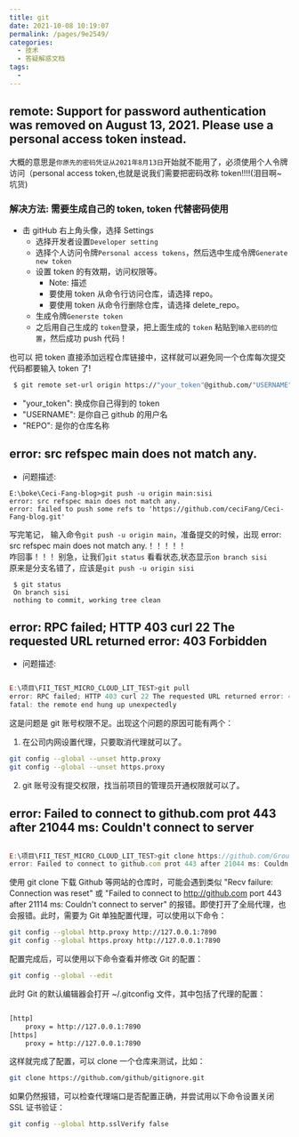 ```yaml
---
title: git
date: 2021-10-08 10:19:07
permalink: /pages/9e2549/
categories:
  - 技术
  - 答疑解惑文档
tags:
  -
---
```


## remote: Support for password authentication was removed on August 13, 2021. Please use a personal access token instead.

大概的意思是`你原先的密码凭证从2021年8月13日`开始就不能用了，必须使用个人令牌访问（personal access token,也就是说我们需要把密码改称 token!!!!(泪目啊~ 坑货)

  <!-- [《 GitHub 官方解释》]() -->

### 解决方法: **需要生成自己的 token, token 代替密码使用**

- 击 gitHub 右上角头像，选择 Settings
  - 选择开发者设置`Developer setting`
  - 选择个人访问令牌`Personal access tokens`，然后选中生成令牌`Generate new token`
  - 设置 token 的有效期，访问权限等。
    - Note: 描述
    - 要使用 token 从命令行访问仓库，请选择 repo。
    - 要使用 token 从命令行删除仓库，请选择 delete_repo。
  - 生成令牌`Generste token`
  - 之后用自己生成的 `token`登录，把上面生成的 `token` 粘贴到`输入密码的位置`，然后成功 push 代码！

也可以 把 token 直接添加远程仓库链接中，这样就可以避免同一个仓库每次提交代码都要输入 token 了!

```sh
 $ git remote set-url origin https://"your_token"@github.com/"USERNAME"/"REPO".git
```

- "your_token": 换成你自己得到的 token
- "USERNAME": 是你自己 github 的用户名
- "REPO": 是你的仓库名称

## error: src refspec main does not match any.

- 问题描述:

```javscipt
E:\boke\Ceci-Fang-blog>git push -u origin main:sisi
error: src refspec main does not match any.
error: failed to push some refs to 'https://github.com/ceciFang/Ceci-Fang-blog.git'

```

写完笔记， 输入命令`git push -u origin main`，准备提交的时候，出现 error: src refspec main does not match any.！！！！！  
咋回事！！！
别急，让我们`git status` 看看状态,状态显示`on branch sisi`  
原来是分支名错了，应该是`git push -u origin sisi`

```javscipt
 $ git status
 On branch sisi
 nothing to commit, working tree clean

```

## error: RPC failed; HTTP 403 curl 22 The requested URL returned error: 403 Forbidden

- 问题描述:

```javascript

E:\项目\FII_TEST_MICRO_CLOUD_LIT_TEST>git pull
error: RPC failed; HTTP 403 curl 22 The requested URL returned error: 403 Forbidden
fatal: the remote end hung up unexpectedly

```

这是问题是 git 账号权限不足。出现这个问题的原因可能有两个：

1. 在公司内网设置代理，只要取消代理就可以了。

```sh
git config --global --unset http.proxy
git config --global --unset https.proxy

```

2. git 账号没有提交权限，找当前项目的管理员开通权限就可以了。

## error: Failed to connect to github.com prot 443 after 21044 ms: Couldn't connect to server

```javascript

E:\项目\FII_TEST_MICRO_CLOUD_LIT_TEST>git clone https://github.com/Groundhog-Chen/vue-material-admin.git
error: Failed to connect to github.com prot 443 after 21044 ms: Couldn't connect  to server

```
使用 git clone 下载 Github 等网站的仓库时，可能会遇到类似 "Recv failure: Connection was reset" 或 "Failed to connect to http://github.com port 443 after 21114 ms: Couldn't connect to server" 的报错。即使打开了全局代理，也会报错。此时，需要为 Git 单独配置代理，可以使用以下命令：

```sh
git config --global http.proxy http://127.0.0.1:7890
git config --global https.proxy http://127.0.0.1:7890
```
配置完成后，可以使用以下命令查看并修改 Git 的配置：

```sh
git config --global --edit
```
此时 Git 的默认编辑器会打开 ~/.gitconfig 文件，其中包括了代理的配置：

```sh

[http]
	proxy = http://127.0.0.1:7890
[https]
	proxy = http://127.0.0.1:7890

```
这样就完成了配置，可以 clone 一个仓库来测试，比如：

```sh
git clone https://github.com/github/gitignore.git

```
如果仍然报错，可以检查代理端口是否配置正确，并尝试用以下命令设置关闭 SSL 证书验证：

```sh
git config --global http.sslVerify false

```
